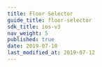 ```yaml
---
title: Floor Selector
guide_title: floor-selector
sdk_title: ios-v3
nav_weight: 5
published: true
date: 2019-07-10
last_modified_at: 2019-07-12
---
```

